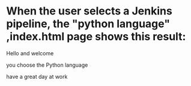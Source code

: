 When the user selects a Jenkins pipeline, the "python language" ,index.html page shows this result:
===================================================================================================

Hello and welcome

you choose the Python language

have a great day at work
